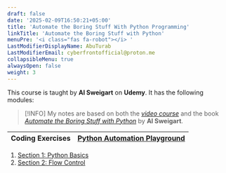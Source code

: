 ```yaml
---
draft: false
date: '2025-02-09T16:50:21+05:00'
title: 'Automate the Boring Stuff With Python Programming'
linkTitle: 'Automate the Boring Stuff with Python'
menuPre: '<i class="fas fa-robot"></i> '
LastModifierDisplayName: AbuTurab
LastModifierEmail: cyberfrontofficial@proton.me
collapsibleMenu: true
alwaysOpen: false
weight: 3
---
```


This course is taught by **Al Sweigart** on **Udemy**. It has the following modules:

> [!INFO] 
> My notes are based on both the [_video course_](https://www.udemy.com/course/automate/) and the book [_Automate the Boring Stuff with Python_](https://automatetheboringstuff.com/#toc) by **Al Sweigart**.


| Coding Exercises | [Python Automation Playground](https://github.com/abuturabofficial/python-automation-pg) |
| ---------------- | ---------------------------------------------------------------------------------------- |

1. [Section 1: Python Basics](/cs-and-programming/automate-the-boring-stuff-with-python/python-basics/)
2. [Section 2: Flow Control](/cs-and-programming/automate-the-boring-stuff-with-python/flow-control/)